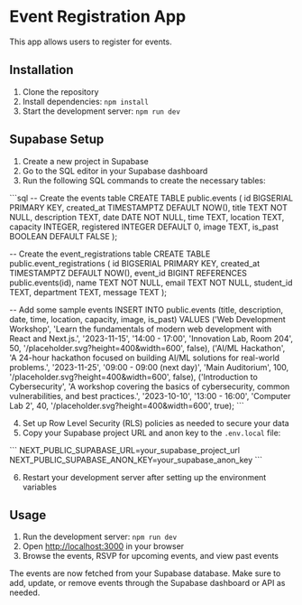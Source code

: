 # Event Registration App

This app allows users to register for events.

## Installation

1. Clone the repository
2. Install dependencies: `npm install`
3. Start the development server: `npm run dev`

## Supabase Setup

1. Create a new project in Supabase
2. Go to the SQL editor in your Supabase dashboard
3. Run the following SQL commands to create the necessary tables:

\`\`\`sql
-- Create the events table
CREATE TABLE public.events (
    id BIGSERIAL PRIMARY KEY,
    created_at TIMESTAMPTZ DEFAULT NOW(),
    title TEXT NOT NULL,
    description TEXT,
    date DATE NOT NULL,
    time TEXT,
    location TEXT,
    capacity INTEGER,
    registered INTEGER DEFAULT 0,
    image TEXT,
    is_past BOOLEAN DEFAULT FALSE
);

-- Create the event_registrations table
CREATE TABLE public.event_registrations (
    id BIGSERIAL PRIMARY KEY,
    created_at TIMESTAMPTZ DEFAULT NOW(),
    event_id BIGINT REFERENCES public.events(id),
    name TEXT NOT NULL,
    email TEXT NOT NULL,
    student_id TEXT,
    department TEXT,
    message TEXT
);

-- Add some sample events
INSERT INTO public.events (title, description, date, time, location, capacity, image, is_past)
VALUES
('Web Development Workshop', 'Learn the fundamentals of modern web development with React and Next.js.', '2023-11-15', '14:00 - 17:00', 'Innovation Lab, Room 204', 50, '/placeholder.svg?height=400&width=600', false),
('AI/ML Hackathon', 'A 24-hour hackathon focused on building AI/ML solutions for real-world problems.', '2023-11-25', '09:00 - 09:00 (next day)', 'Main Auditorium', 100, '/placeholder.svg?height=400&width=600', false),
('Introduction to Cybersecurity', 'A workshop covering the basics of cybersecurity, common vulnerabilities, and best practices.', '2023-10-10', '13:00 - 16:00', 'Computer Lab 2', 40, '/placeholder.svg?height=400&width=600', true);
\`\`\`

4. Set up Row Level Security (RLS) policies as needed to secure your data
5. Copy your Supabase project URL and anon key to the `.env.local` file:

\`\`\`
NEXT_PUBLIC_SUPABASE_URL=your_supabase_project_url
NEXT_PUBLIC_SUPABASE_ANON_KEY=your_supabase_anon_key
\`\`\`

6. Restart your development server after setting up the environment variables

## Usage

1. Run the development server: `npm run dev`
2. Open [http://localhost:3000](http://localhost:3000) in your browser
3. Browse the events, RSVP for upcoming events, and view past events

The events are now fetched from your Supabase database. Make sure to add, update, or remove events through the Supabase dashboard or API as needed.